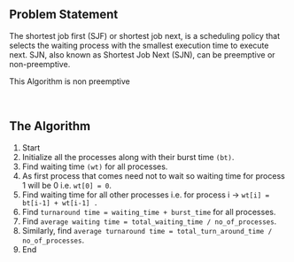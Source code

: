 ## Problem Statement
<p>The shortest job first (SJF) or shortest job next, is a scheduling policy that selects the waiting process with the smallest execution time to execute next. SJN, also known as Shortest Job Next (SJN), can be preemptive or non-preemptive. </p>

<p>This Algorithm is non preemptive</p>

<br>

## The Algorithm

1. Start
2. Initialize all the processes along with their burst time `(bt)`.
3. Find waiting time `(wt)` for all processes.
4. As first process that comes need not to wait so waiting time for process 1 will be 0 i.e. `wt[0] = 0`.
5. Find waiting time for all other processes i.e. for process i -> `wt[i] = bt[i-1] + wt[i-1] .`
6. Find `turnaround time = waiting_time + burst_time` for all processes.
7. Find `average waiting time = total_waiting_time / no_of_processes`.
8. Similarly, find `average turnaround time = total_turn_around_time / no_of_processes`.
9. End